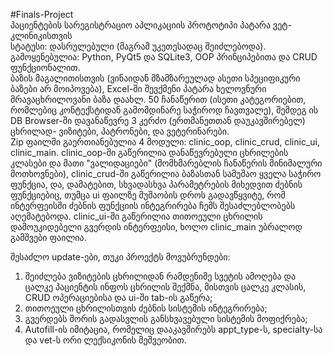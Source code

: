 #Finals-Project  
პაციენტების სარეგისტრაციო აპლიკაციის პროტოტიპი პატარა ვეტ-კლინიკისთვის  
სტატუსი: დასრულებული (მაგრამ უკეთესადაც შეიძლებოდა).  
გამოყენებულია: Python, PyQt5 და SQLite3, OOP პრინციპებითა და CRUD ფუნქციონალით.  
ბაზის მაგალითისთვის (ვინაიდან მზამზარეულად ასეთი სპეციფიკური ბაზები არ მოიპოვება), Excel-ში შევქმენი პატარა ხელოვნური მრავაცხრილოვანი ბაზა დაახლ. 50 ჩანაწერით (ისეთი კატეგორიებით, რომლებიც კონტექსტიდან გამომდინარე საჭიროდ ჩავთვალე), შემდეგ ის DB Browser-ში დავანაწევრე 3 კერძო (ერთმანეთთან დაუკავშირებელ) ცხრილად- ვიზიტები, პატრონები, და ვეტერინარები.  
Zip ფაილში გაერთიანებულია 4 მოდული: clinic_oop, clinic_crud, clinic_ui, clinic_main. clinic_oop-ში გაწერილია დანაწევრებული ცხრილების კლასები და მათი "ვალიდაციები" (მომხმარებლის ჩანაწერის მინიმალური მოთხოვნები), clinic_crud-ში გაწერილია ბაზასთან სამუშაო ყველა საჭირო ფუნქცია, და, დამატებით, სხვადასხვა პარამეტრების მიხედვით ძებნის ფუნქციებიც, თუმცა ui ფაილზე მუშაობის დროს გადავწყვიტე, რომ ინტერფეისში ძებნის ფუნქციის ინტეგრირება ჩემს შესაძლებლობებს აღემატებოდა. clinic_ui-ში გაწერილია თითოეული ცხრილის დამოუკიდებელი გვერდის ინტერფეისი, ხოლო clinic_main უბრალოდ გამშვები ფაილია. 
  
  
შესაძლო update-ები, თუკი პროექტს მოვუბრუნდები:  
1. შეიძლება ვიზიტების ცხრილიდან რამდენიმე სვეტის ამოღება და ცალკე პაციენტის ინფოს ცხრილის შექმნა, მისთვის ცალკე კლასის, CRUD ოპერაციებისა და ui-ში tab-ის გაწერა;  
2. თითოეული ცხრილისთვის ძებნის სისტემის ინტეგრირება;
3. გვერდებს შორის გადასვლის განსხვავებული სისტემის მოფიქრება;
4. Autofill-ის იმიტაცია, რომელიც დააკავშირებს appt_type-ს, specialty-სა და vet-ს ორი ლექსიკონის მეშვეობით. 
